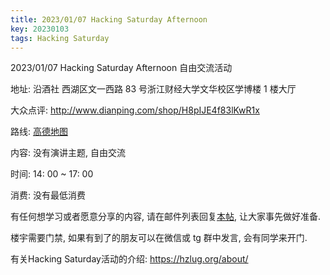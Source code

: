 ```yaml
---
title: 2023/01/07 Hacking Saturday Afternoon
key: 20230103
tags: Hacking Saturday
---
```

2023/01/07 Hacking Saturday Afternoon 自由交流活动

地址: 沿酒社 西湖区文一西路 83 号浙江财经大学文华校区学博楼 1 楼大厅

大众点评: <http://www.dianping.com/shop/H8pIJE4f83lKwR1x>

路线: [高德地图](https://surl.amap.com/bDW0oSjgQw)

内容: 没有演讲主题, 自由交流

时间: 14: 00 ~ 17: 00

消费: 没有最低消费

有任何想学习或者愿意分享的内容, 请在邮件列表回复[本帖](https://groups.google.com/g/hzlug/c/6iwLWUBxKWY/m/7IGU5NbaBAAJ), 让大家事先做好准备.

楼宇需要门禁, 如果有到了的朋友可以在微信或 tg 群中发言, 会有同学来开门.

有关Hacking Saturday活动的介绍: <https://hzlug.org/about/>
